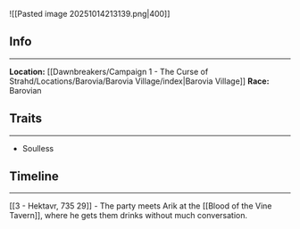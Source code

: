 ![[Pasted image 20251014213139.png|400]]

## Info
---
**Location:** [[Dawnbreakers/Campaign 1 - The Curse of Strahd/Locations/Barovia/Barovia Village/index|Barovia Village]]
**Race:** Barovian
## Traits
---
* Soulless
## Timeline
---
[[3 - Hektavr, 735 29]] - The party meets Arik at the [[Blood of the Vine Tavern]], where he gets them drinks without much conversation.